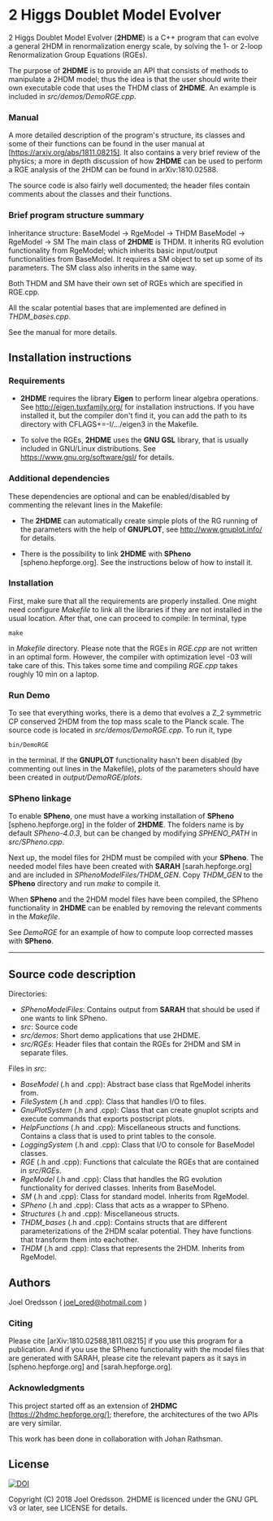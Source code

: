 # 2 Higgs Doublet Model Evolver

2 Higgs Doublet Model Evolver (**2HDME**) is a C++ program that can evolve a
general 2HDM in renormalization energy scale, by solving the 1- or 2-loop
Renormalization Group Equations (RGEs).

The purpose of **2HDME** is to provide an API that consists of methods to 
manipulate a 2HDM model; thus the idea is that the user should write their own 
executable code that uses the THDM class of **2HDME**. An example is included
in *src/demos/DemoRGE.cpp*.

### Manual

A more detailed description of the program's structure, its classes and some of 
their functions can be found in the user manual at 
[https://arxiv.org/abs/1811.08215]. It also contains a very brief review of the
physics; a more in depth discussion of how **2HDME** can be used to perform
a RGE analysis of the 2HDM can be found in arXiv:1810.02588.

The source code is also fairly well documented; the header files contain 
comments about the classes and their functions.   

### Brief program structure summary

Inheritance structure:
    BaseModel -> RgeModel -> THDM
    BaseModel -> RgeModel -> SM
The main class of **2HDME** is THDM. It inherits RG evolution functionality
from RgeModel; which inherits basic input/output functionalities from BaseModel.
It requires a SM object to set up some of its parameters. The SM class also
inherits in the same way.

Both THDM and SM have their own set of RGEs which are specified in RGE.cpp.

All the scalar potential bases that are implemented are defined in 
*THDM_bases.cpp*.

See the manual for more details.

## Installation instructions

### Requirements 

* **2HDME** requires the library **Eigen** to perform linear algebra operations.
  See http://eigen.tuxfamily.org/ for installation instructions.  If you have
  installed it, but the compiler don't find it, you can add the path to its
  directory with CFLAGS+=-I/.../eigen3 in the Makefile.

* To solve the RGEs, **2HDME** uses the **GNU GSL** library, that is usually
  included in GNU/Linux distributions. See https://www.gnu.org/software/gsl/ for
  details.

### Additional dependencies

These dependencies are optional and can be enabled/disabled by commenting the
relevant lines in the Makefile:

* The **2HDME** can automatically create simple plots of the RG running of the
  parameters with the help of **GNUPLOT**, see http://www.gnuplot.info/ for
  details.

* There is the possibility to link **2HDME** with **SPheno**
  [spheno.hepforge.org].  See the instructions below of how to install it.

### Installation

First, make sure that all the requirements are properly installed.  One might
need configure *Makefile* to link all the libraries if they are not installed in
the usual location. After that, one can proceed to compile: In terminal, type
```
make 
``` 
in *Makefile* directory. Please note that the RGEs in *RGE.cpp* are
not written in an optimal form. However, the compiler with optimization level
-03 will take care of this. This takes some time and compiling *RGE.cpp* takes
roughly 10 min on a laptop.

### Run Demo

To see that everything works, there is a demo that evolves a Z_2 symmetric CP
conserved 2HDM from the top mass scale to the Planck scale. The source code is
located in *src/demos/DemoRGE.cpp*.  To run it, type 
``` 
bin/DemoRGE 
``` 
in the terminal.  If the **GNUPLOT** functionality hasn't been disabled (by
commenting out lines in the Makefile), plots of the parameters should have been
created in *output/DemoRGE/plots*.

### SPheno linkage

To enable **SPheno**, one must have a working installation of **SPheno**
[spheno.hepforge.org] in the folder of **2HDME**. The folders name is by default
*SPheno-4.0.3*, but can be changed by modifying *SPHENO_PATH* in
*src/SPheno.cpp*. 

Next up, the model files for 2HDM must be compiled with your **SPheno**. The
needed model files have been created with **SARAH** [sarah.hepforge.org] and are
included in *SPhenoModelFiles/THDM_GEN*. Copy *THDM_GEN* to the **SPheno**
directory and run *make* to compile it.

When **SPheno** and the 2HDM model files have been compiled, the SPheno
functionality in **2HDME** can be enabled by removing the relevant comments in
the *Makefile*.

See *DemoRGE* for an example of how to compute loop corrected masses with
**SPheno**. 


********************************************************************************

## Source code description

Directories:

* *SPhenoModelFiles*: Contains output from **SARAH** that should be used if one
wants to link SPheno.
* *src*: Source code
* *src/demos*: Short demo applications that use 2HDME.
* *src/RGEs*: Header files that contain the RGEs for 2HDM and SM in separate 
files.

Files in *src*:
* *BaseModel* (.h and .cpp): Abstract base class that RgeModel inherits from.
* *FileSystem* (.h and .cpp): Class that handles I/O to files.
* *GnuPlotSystem* (.h and .cpp): Class that can create gnuplot scripts and execute
commands that exports postscript plots.
* *HelpFunctions* (.h and .cpp): Miscellaneous structs and functions. Contains a 
class that is used to print tables to the console.
* *LoggingSystem* (.h and .cpp): Class that I/O to console for BaseModel
classes.
* *RGE* (.h and .cpp): Functions that calculate the RGEs that are contained in 
*src/RGEs*.
* *RgeModel* (.h and .cpp): Class that handles the RG evolution functionality for
derived classes. Inherits from BaseModel.
* *SM* (.h and .cpp): Class for standard model. Inherits from RgeModel.
* *SPheno* (.h and .cpp): Class that acts as a wrapper to SPheno.
* *Structures* (.h and .cpp): Miscellaneous structs.
* *THDM_bases* (.h and .cpp): Contains structs that are different 
parameterizations of the 2HDM scalar potential. They have functions that 
transform them into eachother.
* *THDM* (.h and .cpp): Class that represents the 2HDM. Inherits from RgeModel.

## Authors

Joel Oredsson ( joel_ored@hotmail.com )

### Citing 

Please cite [arXiv:1810.02588,1811.08215] if you use this program for a
publication.  And if you use the SPheno functionality with the model files that
are generated with SARAH, please cite the relevant papers as it says in
[spheno.hepforge.org] and [sarah.hepforge.org].

### Acknowledgments 

This project started off as an extension of **2HDMC**
[https://2hdmc.hepforge.org/]; therefore, the architectures of the two APIs are
very similar. 

This work has been done in collaboration with Johan Rathsman.

## License

[![DOI](https://zenodo.org/badge/149639202.svg)](https://zenodo.org/badge/latestdoi/149639202)

Copyright (C) 2018 Joel Oredsson.  2HDME is licenced under the GNU GPL v3 or
later, see LICENSE for details.



